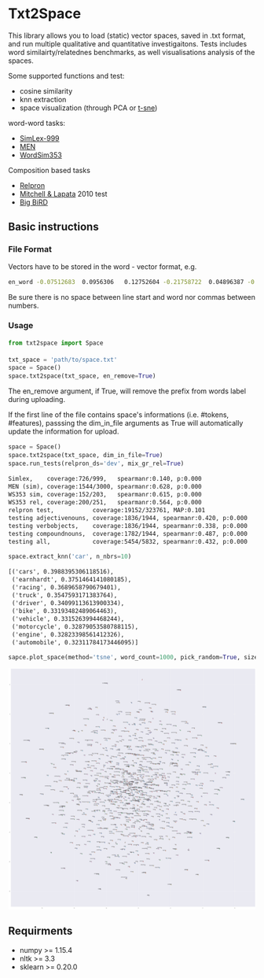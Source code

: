 # Txt2Space

This library allows you to load (static) vector spaces, saved in .txt format, and run multiple qualitative and quantitative investigaitons. 
Tests includes word similairty/relatednes benchmarks, as well visualisations analysis of the spaces. 

Some supported functions and test: 
- cosine similarity
- knn extraction
- space visualization (through PCA or [t-sne](https://lvdmaaten.github.io/tsne/))

word-word tasks:
- [SimLex-999](https://fh295.github.io/simlex.html)
- [MEN](https://staff.fnwi.uva.nl/e.bruni/MEN)
- [WordSim353](http://alfonseca.org/eng/research/wordsim353.html)

Composition based tasks
- [Relpron](https://www.aclweb.org/anthology/J16-4004.pdf)
- [Mitchell & Lapata](https://onlinelibrary.wiley.com/doi/full/10.1111/j.1551-6709.2010.01106.x) 2010 test 
- [Big BiRD](http://saifmohammad.com/WebPages/BiRD.html)

## Basic instructions 

### File Format
Vectors have to be stored in the word - vector format, e.g.

```bash
en_word -0.07512683  0.0956306   0.12752604 -0.21758722  0.04896387 -0.3884378 ...
```

Be sure there is no space between line start and word nor commas between numbers.

### Usage
```python
from txt2space import Space

txt_space = 'path/to/space.txt'
space = Space()
space.txt2space(txt_space, en_remove=True)
```
The en_remove argument, if True, will remove the prefix from words label during uploading. 

If the first line of the file contains space's informations (i.e. #tokens, #features), passsing the dim_in_file arguments as True will automatically update the information for upload. 

```python
space = Space()
space.txt2space(txt_space, dim_in_file=True)
space.run_tests(relpron_ds='dev', mix_gr_rel=True)
```
```
Simlex,    coverage:726/999,   spearmanr:0.140, p:0.000
MEN (sim), coverage:1544/3000, spearmanr:0.628, p:0.000
WS353 sim, coverage:152/203,   spearmanr:0.615, p:0.000
WS353 rel, coverage:200/251,   spearmanr:0.564, p:0.000
relpron test,           coverage:19152/323761, MAP:0.101
testing adjectivenouns, coverage:1836/1944, spearmanr:0.420, p:0.000
testing verbobjects,    coverage:1836/1944, spearmanr:0.338, p:0.000
testing compoundnouns,  coverage:1782/1944, spearmanr:0.487, p:0.000
testing all,            coverage:5454/5832, spearmanr:0.432, p:0.000
```
```python
space.extract_knn('car', n_nbrs=10)
```
```
[('cars', 0.3988395306118516),
 ('earnhardt', 0.3751464141080185),
 ('racing', 0.3689658790679401),
 ('truck', 0.3547593171383764),
 ('driver', 0.34099113613900334),
 ('bike', 0.33193482489064463),
 ('vehicle', 0.3315263994468244),
 ('motorcycle', 0.32879053580788115),
 ('engine', 0.32823398561412326),
 ('automobile', 0.32311784173446095)]
```
```python
sapce.plot_space(method='tsne', word_count=1000, pick_random=True, size=(50, 50))
```
![space](https://github.com/lorenzoscottb/txt2space/blob/master/tests/semsp_test.png)

## Requirments
 - numpy >= 1.15.4
 - nltk >= 3.3
 - sklearn >= 0.20.0
